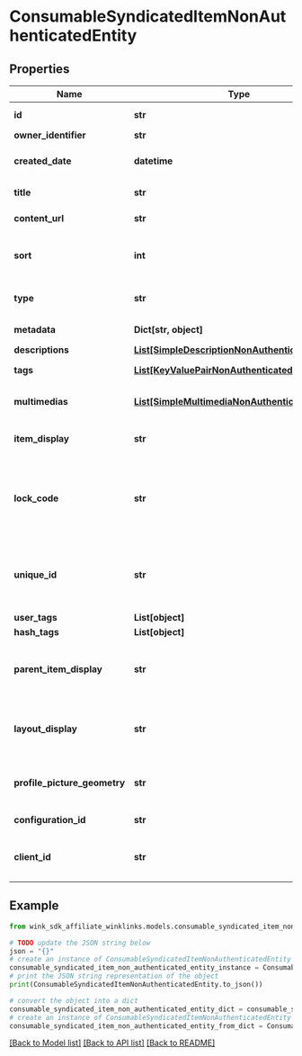 # ConsumableSyndicatedItemNonAuthenticatedEntity


## Properties

Name | Type | Description | Notes
------------ | ------------- | ------------- | -------------
**id** | **str** | Document UUID | 
**owner_identifier** | **str** | Owner ID | 
**created_date** | **datetime** | Datetime this record was first created | 
**title** | **str** | The site name of this entry | 
**content_url** | **str** | The url of this entry | 
**sort** | **int** | How the author wants this entry to get sorted | 
**type** | **str** | The syndication entry type | 
**metadata** | **Dict[str, object]** | Extended metadata | [optional] 
**descriptions** | [**List[SimpleDescriptionNonAuthenticatedEntity]**](SimpleDescriptionNonAuthenticatedEntity.md) |  | 
**tags** | [**List[KeyValuePairNonAuthenticatedEntity]**](KeyValuePairNonAuthenticatedEntity.md) | Optional user categories | 
**multimedias** | [**List[SimpleMultimediaNonAuthenticatedEntity]**](SimpleMultimediaNonAuthenticatedEntity.md) | The main multimedias for this entry. | [optional] 
**item_display** | **str** | Item indicator for how to display itself | 
**lock_code** | **str** | Optional code the author can require be entered by the user in order to see the post. | [optional] 
**unique_id** | **str** | Optional unique code that can be used to access this record. | [optional] 
**user_tags** | **List[object]** |  | [optional] 
**hash_tags** | **List[object]** |  | [optional] 
**parent_item_display** | **str** | Settings indicator for how to display the item | 
**layout_display** | **str** | Which way to display the list when WinkLinks first loads | [optional] [default to 'LIST']
**profile_picture_geometry** | **str** | Controls how to itemDisplay profile picture | [optional] [default to 'CIRCLE']
**configuration_id** | **str** | Customization identifier | 
**client_id** | **str** | The registered user&#39;s default clientId | 

## Example

```python
from wink_sdk_affiliate_winklinks.models.consumable_syndicated_item_non_authenticated_entity import ConsumableSyndicatedItemNonAuthenticatedEntity

# TODO update the JSON string below
json = "{}"
# create an instance of ConsumableSyndicatedItemNonAuthenticatedEntity from a JSON string
consumable_syndicated_item_non_authenticated_entity_instance = ConsumableSyndicatedItemNonAuthenticatedEntity.from_json(json)
# print the JSON string representation of the object
print(ConsumableSyndicatedItemNonAuthenticatedEntity.to_json())

# convert the object into a dict
consumable_syndicated_item_non_authenticated_entity_dict = consumable_syndicated_item_non_authenticated_entity_instance.to_dict()
# create an instance of ConsumableSyndicatedItemNonAuthenticatedEntity from a dict
consumable_syndicated_item_non_authenticated_entity_from_dict = ConsumableSyndicatedItemNonAuthenticatedEntity.from_dict(consumable_syndicated_item_non_authenticated_entity_dict)
```
[[Back to Model list]](../README.md#documentation-for-models) [[Back to API list]](../README.md#documentation-for-api-endpoints) [[Back to README]](../README.md)


